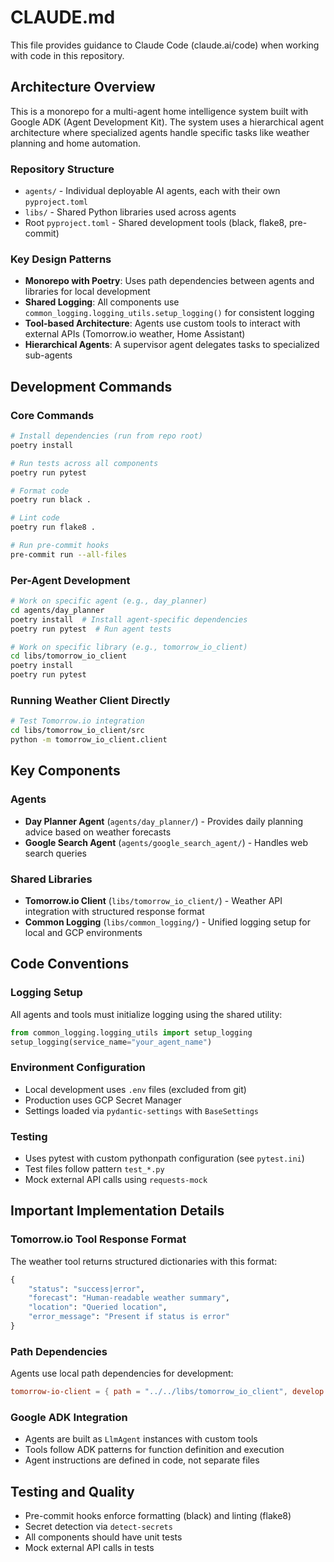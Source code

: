 # CLAUDE.md

This file provides guidance to Claude Code (claude.ai/code) when working with code in this repository.

## Architecture Overview

This is a monorepo for a multi-agent home intelligence system built with Google ADK (Agent Development Kit). The system uses a hierarchical agent architecture where specialized agents handle specific tasks like weather planning and home automation.

### Repository Structure
- `agents/` - Individual deployable AI agents, each with their own `pyproject.toml`
- `libs/` - Shared Python libraries used across agents
- Root `pyproject.toml` - Shared development tools (black, flake8, pre-commit)

### Key Design Patterns
- **Monorepo with Poetry**: Uses path dependencies between agents and libraries for local development
- **Shared Logging**: All components use `common_logging.logging_utils.setup_logging()` for consistent logging
- **Tool-based Architecture**: Agents use custom tools to interact with external APIs (Tomorrow.io weather, Home Assistant)
- **Hierarchical Agents**: A supervisor agent delegates tasks to specialized sub-agents

## Development Commands

### Core Commands
```bash
# Install dependencies (run from repo root)
poetry install

# Run tests across all components
poetry run pytest

# Format code
poetry run black .

# Lint code
poetry run flake8 .

# Run pre-commit hooks
pre-commit run --all-files
```

### Per-Agent Development
```bash
# Work on specific agent (e.g., day_planner)
cd agents/day_planner
poetry install  # Install agent-specific dependencies
poetry run pytest  # Run agent tests

# Work on specific library (e.g., tomorrow_io_client)
cd libs/tomorrow_io_client
poetry install
poetry run pytest
```

### Running Weather Client Directly
```bash
# Test Tomorrow.io integration
cd libs/tomorrow_io_client/src
python -m tomorrow_io_client.client
```

## Key Components

### Agents
- **Day Planner Agent** (`agents/day_planner/`) - Provides daily planning advice based on weather forecasts
- **Google Search Agent** (`agents/google_search_agent/`) - Handles web search queries

### Shared Libraries
- **Tomorrow.io Client** (`libs/tomorrow_io_client/`) - Weather API integration with structured response format
- **Common Logging** (`libs/common_logging/`) - Unified logging setup for local and GCP environments

## Code Conventions

### Logging Setup
All agents and tools must initialize logging using the shared utility:
```python
from common_logging.logging_utils import setup_logging
setup_logging(service_name="your_agent_name")
```

### Environment Configuration
- Local development uses `.env` files (excluded from git)
- Production uses GCP Secret Manager
- Settings loaded via `pydantic-settings` with `BaseSettings`

### Testing
- Uses pytest with custom pythonpath configuration (see `pytest.ini`)
- Test files follow pattern `test_*.py`
- Mock external API calls using `requests-mock`

## Important Implementation Details

### Tomorrow.io Tool Response Format
The weather tool returns structured dictionaries with this format:
```python
{
    "status": "success|error",
    "forecast": "Human-readable weather summary",
    "location": "Queried location",
    "error_message": "Present if status is error"
}
```

### Path Dependencies
Agents use local path dependencies for development:
```toml
tomorrow-io-client = { path = "../../libs/tomorrow_io_client", develop = true }
```

### Google ADK Integration
- Agents are built as `LlmAgent` instances with custom tools
- Tools follow ADK patterns for function definition and execution
- Agent instructions are defined in code, not separate files

## Testing and Quality
- Pre-commit hooks enforce formatting (black) and linting (flake8)
- Secret detection via `detect-secrets`
- All components should have unit tests
- Mock external API calls in tests
